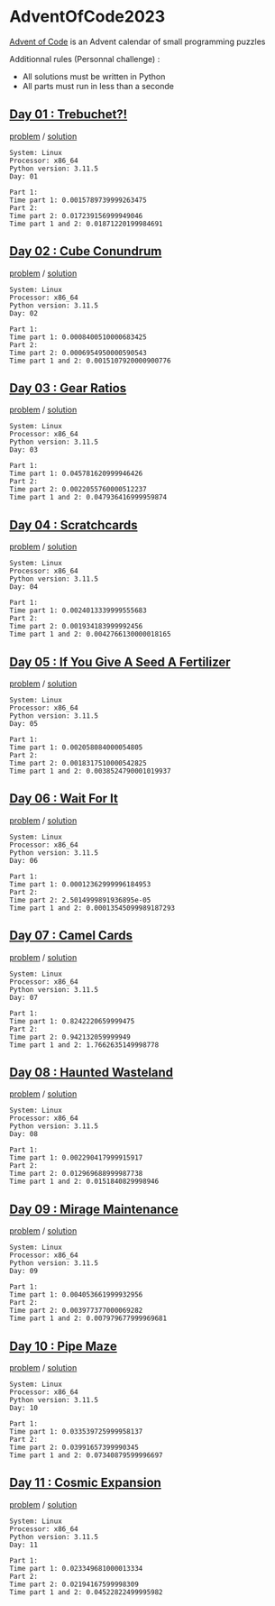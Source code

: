 # AdventOfCode2023
[Advent of Code](https://adventofcode.com/2023/about) is an Advent calendar of small programming puzzles

Additionnal rules (Personnal challenge) :
- All solutions must be written in Python
- All parts must run in less than a seconde


## [Day 01 : Trebuchet?!](https://adventofcode.com/2023/day/1)

[problem](https://adventofcode.com/2023/day/1) / [solution](./src/day01/)

```text
System: Linux
Processor: x86_64
Python version: 3.11.5
Day: 01

Part 1:
Time part 1: 0.0015789739999263475
Part 2:
Time part 2: 0.017239156999949046
Time part 1 and 2: 0.01871220199984691
```

## [Day 02 : Cube Conundrum](https://adventofcode.com/2023/day/2)

[problem](https://adventofcode.com/2023/day/2) / [solution](./src/day02/)

```text
System: Linux
Processor: x86_64
Python version: 3.11.5
Day: 02

Part 1:
Time part 1: 0.0008400510000683425
Part 2:
Time part 2: 0.0006954950000590543
Time part 1 and 2: 0.0015107920000900776
```

## [Day 03 : Gear Ratios](https://adventofcode.com/2023/day/3)

[problem](https://adventofcode.com/2023/day/3) / [solution](./src/day03/)

```text
System: Linux
Processor: x86_64
Python version: 3.11.5
Day: 03

Part 1:
Time part 1: 0.045781620999946426
Part 2:
Time part 2: 0.0022055760000512237
Time part 1 and 2: 0.047936416999959874
```

## [Day 04 : Scratchcards](https://adventofcode.com/2023/day/4)

[problem](https://adventofcode.com/2023/day/4) / [solution](./src/day04/)

```text
System: Linux
Processor: x86_64
Python version: 3.11.5
Day: 04

Part 1:
Time part 1: 0.0024013339999555683
Part 2:
Time part 2: 0.001934183999992456
Time part 1 and 2: 0.0042766130000018165
```

## [Day 05 : If You Give A Seed A Fertilizer](https://adventofcode.com/2023/day/5)

[problem](https://adventofcode.com/2023/day/5) / [solution](./src/day05/)

```text
System: Linux
Processor: x86_64
Python version: 3.11.5
Day: 05

Part 1:
Time part 1: 0.002058084000054805
Part 2:
Time part 2: 0.0018317510000542825
Time part 1 and 2: 0.0038524790001019937
```

## [Day 06 : Wait For It](https://adventofcode.com/2023/day/6)

[problem](https://adventofcode.com/2023/day/6) / [solution](./src/day06/)

```text
System: Linux
Processor: x86_64
Python version: 3.11.5
Day: 06

Part 1:
Time part 1: 0.00012362999996184953
Part 2:
Time part 2: 2.5014999891936895e-05
Time part 1 and 2: 0.00013545099989187293
```

## [Day 07 : Camel Cards](https://adventofcode.com/2023/day/7)

[problem](https://adventofcode.com/2023/day/7) / [solution](./src/day07/)

```text
System: Linux
Processor: x86_64
Python version: 3.11.5
Day: 07

Part 1:
Time part 1: 0.8242220659999475
Part 2:
Time part 2: 0.942132059999949
Time part 1 and 2: 1.7662635149998778
```

## [Day 08 : Haunted Wasteland](https://adventofcode.com/2023/day/8)

[problem](https://adventofcode.com/2023/day/8) / [solution](./src/day08/)

```text
System: Linux
Processor: x86_64
Python version: 3.11.5
Day: 08

Part 1:
Time part 1: 0.002290417999915917
Part 2:
Time part 2: 0.012969688999987738
Time part 1 and 2: 0.0151840829998946
```

## [Day 09 : Mirage Maintenance](https://adventofcode.com/2023/day/9)

[problem](https://adventofcode.com/2023/day/9) / [solution](./src/day09/)

```text
System: Linux
Processor: x86_64
Python version: 3.11.5
Day: 09

Part 1:
Time part 1: 0.004053661999932956
Part 2:
Time part 2: 0.003977377000069282
Time part 1 and 2: 0.007979677999969681
```

## [Day 10 : Pipe Maze](https://adventofcode.com/2023/day/10)

[problem](https://adventofcode.com/2023/day/10) / [solution](./src/day10/)

```text
System: Linux
Processor: x86_64
Python version: 3.11.5
Day: 10

Part 1:
Time part 1: 0.033539725999958137
Part 2:
Time part 2: 0.03991657399990345
Time part 1 and 2: 0.07340879599996697
```

## [Day 11 : Cosmic Expansion](https://adventofcode.com/2023/day/11)

[problem](https://adventofcode.com/2023/day/11) / [solution](./src/day11/)

```text
System: Linux
Processor: x86_64
Python version: 3.11.5
Day: 11

Part 1:
Time part 1: 0.023349681000013334
Part 2:
Time part 2: 0.02194167599998309
Time part 1 and 2: 0.04522822499995982
```
